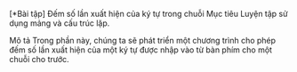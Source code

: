[*Bài tập] Đếm số lần xuất hiện của ký tự trong chuỗi
Mục tiêu
Luyện tập sử dụng mảng và cấu trúc lặp.

Mô tả
Trong phần này, chúng ta sẽ phát triển một chương trình cho phép đếm số lần xuất hiện của một ký tự được nhập vào từ bàn phím cho một chuỗi cho trước.

